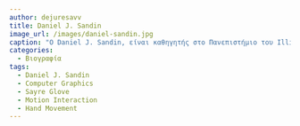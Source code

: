 ```yaml
---
author: dejuresavv
title: Daniel J. Sandin
image_url: /images/daniel-sandin.jpg
caption: "Ο Daniel J. Sandin, είναι καθηγητής στο Πανεπιστήμιο του Illinois στο Chicago και θεωρείται ένας πρωτοποριακός επιστήμονας στον τομέα των γραφικών στους υπολογιστές. Η δουλειά του και η έρευνα του βασίζεται κυρίως στον τρόπο αναπαράστασης των γραφικών, στο animation καθώς και στην τέχνη των γραφικών με υπολογιστές. Η σημαντικότερη εφέυρεσή του όσον αφορά τη διάδραση με τους υπολογιστές είναι το sayre glove."
categories:
  - Βιογραφία 
tags:
  - Daniel J. Sandin
  - Computer Graphics
  - Sayre Glove
  - Motion Interaction
  - Hand Movement
---
```

